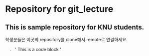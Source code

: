 # Repository for git_lecture
## This is sample repository for KNU students.

학생분들은 이곳의 repository를 clone해서 remote로 연결하세요.

     .  
'
This is a code block
</code></pre>
'

